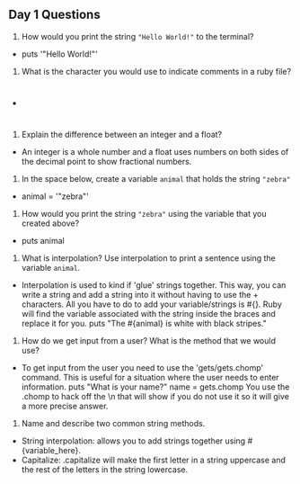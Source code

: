 ## Day 1 Questions

1. How would you print the string `"Hello World!"` to the terminal?
- puts '"Hello World!"'
1. What is the character you would use to indicate comments in a ruby file?
- #
1. Explain the difference between an integer and a float?
- An integer is a whole number and a float uses numbers on both sides of the decimal point to show fractional numbers.
1. In the space below, create a variable `animal` that holds the string `"zebra"`
- animal = '"zebra"'
1. How would you print the string `"zebra"` using the variable that you created above?
- puts animal
1. What is interpolation? Use interpolation to print a sentence using the variable `animal`.
- Interpolation is used to kind if 'glue' strings together. This way, you can write a string and add a string into it without having to use the + characters. All you have to do to add your variable/strings is #{}. Ruby will find the variable associated with the string inside the braces and replace it for you.
  puts "The #{animal} is white with black stripes."
1. How do we get input from a user? What is the method that we would use?
- To get input from the user you need to use the 'gets/gets.chomp' command. This is useful for a situation where the user needs to enter information.
puts "What is your name?"
name = gets.chomp             You use the .chomp to hack off the \n that will show if you do not use it so it will give a more precise answer.
1. Name and describe two common string methods.
- String interpolation: allows you to add strings together using #{variable_here}.
- Capitalize: .capitalize will make the first letter in a string uppercase and the rest of the letters in the string lowercase.
 
